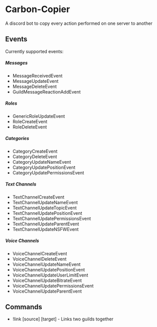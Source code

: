 # Carbon-Copier
A discord bot to copy every action performed on one server to another

## Events
Currently supported events:

##### Messages
* MessageReceivedEvent
* MessageUpdateEvent
* MessageDeleteEvent
* GuildMessageReactionAddEvent

##### Roles
* GenericRoleUpdateEvent
* RoleCreateEvent
* RoleDeleteEvent


##### Categories
* CategoryCreateEvent
* CategoryDeleteEvent
* CategoryUpdateNameEvent
* CategoryUpdatePositionEvent
* CategoryUpdatePermissionsEvent

##### Text Channels
* TextChannelCreateEvent
* TextChannelUpdateNameEvent
* TextChannelUpdateTopicEvent
* TextChannelUpdatePositionEvent
* TextChannelUpdatePermissionsEvent
* TextChannelUpdateParentEvent
* TextChannelUpdateNSFWEvent

##### Voice Channels
* VoiceChannelCreateEvent
* VoiceChannelDeleteEvent
* VoiceChannelUpdateNameEvent
* VoiceChannelUpdatePositionEvent
* VoiceChannelUpdateUserLimitEvent
* VoiceChannelUpdateBitrateEvent
* VoiceChannelUpdatePermissionsEvent
* VoiceChannelUpdateParentEvent

## Commands
* !link \[source] \[target] - Links two guilds together
